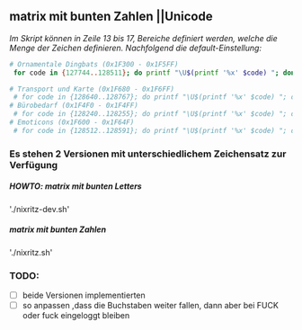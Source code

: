 ## matrix mit bunten Zahlen ||Unicode 

*Im Skript können in Zeile 13 bis 17, Bereiche definiert werden, welche die Menge der Zeichen definieren. Nachfolgend die default-Einstellung:*
 ```sh
 # Ornamentale Dingbats (0x1F300 - 0x1F5FF)
  for code in {127744..128511}; do printf "\U$(printf '%x' $code) "; done
 
# Transport und Karte (0x1F680 - 0x1F6FF)
  # for code in {128640..128767}; do printf "\U$(printf '%x' $code) "; done
# Bürobedarf (0x1F4F0 - 0x1F4FF)
  # for code in {128240..128255}; do printf "\U$(printf '%x' $code) "; done
# Emoticons (0x1F600 - 0x1F64F)
  # for code in {128512..128591}; do printf "\U$(printf '%x' $code) "; done
 ```

### Es stehen 2 Versionen mit unterschiedlichem Zeichensatz zur Verfügung

##### HOWTO: matrix mit bunten Letters
'./nixritz-dev.sh'

#####  matrix mit bunten Zahlen
'./nixritz.sh'

### TODO:
- [ ] beide Versionen implementierten
- [ ] so anpassen ,dass die Buchstaben weiter fallen, dann aber bei FUCK oder fuck eingeloggt bleiben
